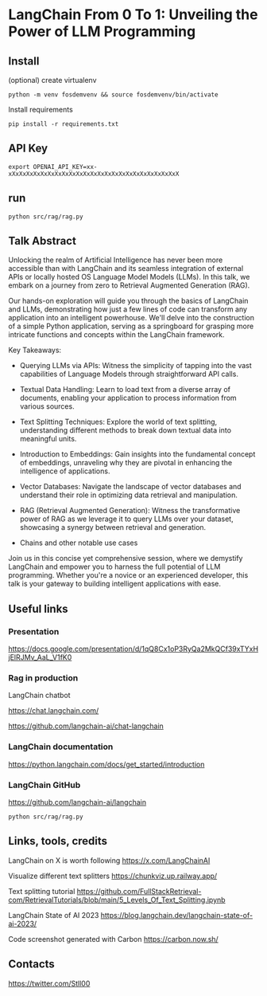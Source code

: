 # LangChain From 0 To 1: Unveiling the Power of LLM Programming

## Install

(optional) create virtualenv
```
python -m venv fosdemvenv && source fosdemvenv/bin/activate
```

Install requirements
```
pip install -r requirements.txt
```
## API Key

```
export OPENAI_API_KEY=xx-xXxXxXxXxXxXxXxXxXxXxXxXxXxXxXxXxXxXxXxXxXxXxXxX 
```

## run

```
python src/rag/rag.py
```

## Talk Abstract

Unlocking the realm of Artificial Intelligence has never been more accessible than with LangChain and its seamless integration of external APIs or locally hosted OS Language Model Models (LLMs). In this talk, we embark on a journey from zero to Retrieval Augmented Generation (RAG).

Our hands-on exploration will guide you through the basics of LangChain and LLMs, demonstrating how just a few lines of code can transform any application into an intelligent powerhouse. We'll delve into the construction of a simple Python application, serving as a springboard for grasping more intricate functions and concepts within the LangChain framework.

Key Takeaways:

- Querying LLMs via APIs: Witness the simplicity of tapping into the vast capabilities of Language Models through straightforward API calls.

- Textual Data Handling: Learn to load text from a diverse array of documents, enabling your application to process information from various sources.

- Text Splitting Techniques: Explore the world of text splitting, understanding different methods to break down textual data into meaningful units.

- Introduction to Embeddings: Gain insights into the fundamental concept of embeddings, unraveling why they are pivotal in enhancing the intelligence of applications.

- Vector Databases: Navigate the landscape of vector databases and understand their role in optimizing data retrieval and manipulation.

- RAG (Retrieval Augmented Generation): Witness the transformative power of RAG as we leverage it to query LLMs over your dataset, showcasing a synergy between retrieval and generation.

- Chains and other notable use cases

Join us in this concise yet comprehensive session, where we demystify LangChain and empower you to harness the full potential of LLM programming. Whether you're a novice or an experienced developer, this talk is your gateway to building intelligent applications with ease.

## Useful links

### Presentation

https://docs.google.com/presentation/d/1qQ8Cx1oP3RyQa2MkQCf39xTYxHjElRJMv_AaL_V1fK0

### Rag in production

LangChain chatbot

https://chat.langchain.com/

https://github.com/langchain-ai/chat-langchain

### LangChain documentation

https://python.langchain.com/docs/get_started/introduction

### LangChain GitHub

https://github.com/langchain-ai/langchain

```
python src/rag/rag.py
```

## Links, tools, credits

LangChain on X is worth following https://x.com/LangChainAI

Visualize different text splitters https://chunkviz.up.railway.app/

Text splitting tutorial https://github.com/FullStackRetrieval-com/RetrievalTutorials/blob/main/5_Levels_Of_Text_Splitting.ipynb

LangChain State of AI 2023 https://blog.langchain.dev/langchain-state-of-ai-2023/

Code screenshot generated with Carbon https://carbon.now.sh/


## Contacts

https://twitter.com/Stll00
